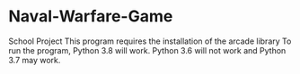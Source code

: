 # Naval-Warfare-Game
School Project
This program requires the installation of the arcade library
To run the program, Python 3.8 will work. Python 3.6 will not work and Python 3.7 may work.
